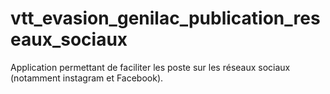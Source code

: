 # vtt_evasion_genilac_publication_reseaux_sociaux
Application permettant de faciliter les poste sur les réseaux sociaux  (notamment instagram et Facebook).  
